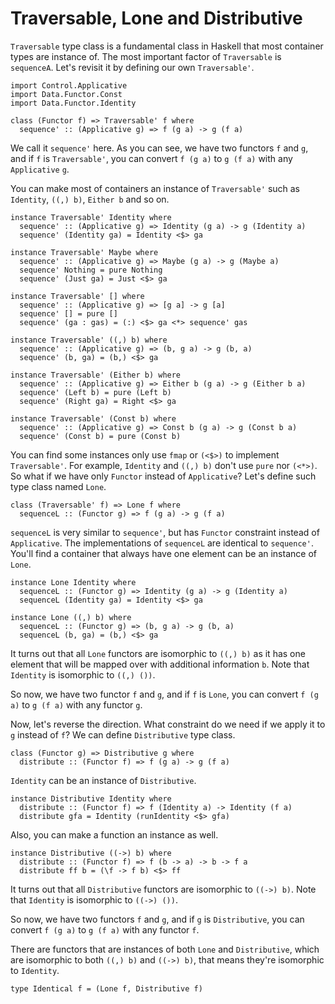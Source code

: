 # Traversable, Lone and Distributive

`Traversable` type class is a fundamental class in Haskell that most container types are instance of. The most important factor of `Traversable` is `sequenceA`. Let's revisit it by defining our own `Traversable'`.

```
import Control.Applicative
import Data.Functor.Const
import Data.Functor.Identity

class (Functor f) => Traversable' f where
  sequence' :: (Applicative g) => f (g a) -> g (f a)
```

We call it `sequence'` here. As you can see, we have two functors `f` and `g`, and if `f` is `Traversable'`, you can convert `f (g a)` to `g (f a)` with any `Applicative` `g`.

You can make most of containers an instance of `Traversable'` such as `Identity`, `((,) b)`, `Either b` and so on.

```
instance Traversable' Identity where
  sequence' :: (Applicative g) => Identity (g a) -> g (Identity a)
  sequence' (Identity ga) = Identity <$> ga

instance Traversable' Maybe where
  sequence' :: (Applicative g) => Maybe (g a) -> g (Maybe a)
  sequence' Nothing = pure Nothing
  sequence' (Just ga) = Just <$> ga

instance Traversable' [] where
  sequence' :: (Applicative g) => [g a] -> g [a]
  sequence' [] = pure []
  sequence' (ga : gas) = (:) <$> ga <*> sequence' gas

instance Traversable' ((,) b) where
  sequence' :: (Applicative g) => (b, g a) -> g (b, a)
  sequence' (b, ga) = (b,) <$> ga

instance Traversable' (Either b) where
  sequence' :: (Applicative g) => Either b (g a) -> g (Either b a)
  sequence' (Left b) = pure (Left b)
  sequence' (Right ga) = Right <$> ga

instance Traversable' (Const b) where
  sequence' :: (Applicative g) => Const b (g a) -> g (Const b a)
  sequence' (Const b) = pure (Const b)
```

You can find some instances only use `fmap` or `(<$>)` to implement `Traversable'`. For example, `Identity` and `((,) b)` don't use `pure` nor `(<*>)`. So what if we have only `Functor` instead of `Applicative`? Let's define such type class named `Lone`.

```
class (Traversable' f) => Lone f where
  sequenceL :: (Functor g) => f (g a) -> g (f a)
```

`sequenceL` is very similar to `sequence'`, but has `Functor` constraint instead of `Applicative`. The implementations of `sequenceL` are identical to `sequence'`. You'll find a container that always have one element can be an instance of `Lone`.

```
instance Lone Identity where
  sequenceL :: (Functor g) => Identity (g a) -> g (Identity a)
  sequenceL (Identity ga) = Identity <$> ga

instance Lone ((,) b) where
  sequenceL :: (Functor g) => (b, g a) -> g (b, a)
  sequenceL (b, ga) = (b,) <$> ga
```

It turns out that all `Lone` functors are isomorphic to `((,) b)` as it has one element that will be mapped over with additional information `b`. Note that `Identity` is isomorphic to `((,) ())`.

So now, we have two functor `f` and `g`, and if `f` is `Lone`, you can convert `f (g a)` to `g (f a)` with any functor `g`.

Now, let's reverse the direction. What constraint do we need if we apply it to `g` instead of `f`? We can define `Distributive` type class.

```
class (Functor g) => Distributive g where
  distribute :: (Functor f) => f (g a) -> g (f a)
```

`Identity` can be an instance of `Distributive`.

```
instance Distributive Identity where
  distribute :: (Functor f) => f (Identity a) -> Identity (f a)
  distribute gfa = Identity (runIdentity <$> gfa)
```

Also, you can make a function an instance as well.

```
instance Distributive ((->) b) where
  distribute :: (Functor f) => f (b -> a) -> b -> f a
  distribute ff b = (\f -> f b) <$> ff
```

It turns out that all `Distributive` functors are isomorphic to `((->) b)`. Note that `Identity` is isomorphic to `((->) ())`.

So now, we have two functors `f` and `g`, and if `g` is `Distributive`, you can convert `f (g a)` to `g (f a)` with any functor `f`.

There are functors that are instances of both `Lone` and `Distributive`, which are isomorphic to both `((,) b)` and `((->) b)`, that means they're isomorphic to `Identity`.

```
type Identical f = (Lone f, Distributive f)
```
